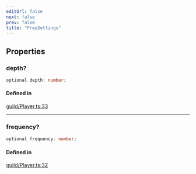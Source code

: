 ```yaml
---
editUrl: false
next: false
prev: false
title: "FreqSettings"
---
```


## Properties

<a id="depth" name="depth"></a>

### depth?

```ts
optional depth: number;
```

#### Defined in

[guild/Player.ts:33](https://github.com/shipgirlproject/shoukaku/blob/761f40f7c0b54473070fa1c40602d1504a8bf167/src/guild/Player.ts#L33)

***

<a id="frequency" name="frequency"></a>

### frequency?

```ts
optional frequency: number;
```

#### Defined in

[guild/Player.ts:32](https://github.com/shipgirlproject/shoukaku/blob/761f40f7c0b54473070fa1c40602d1504a8bf167/src/guild/Player.ts#L32)
